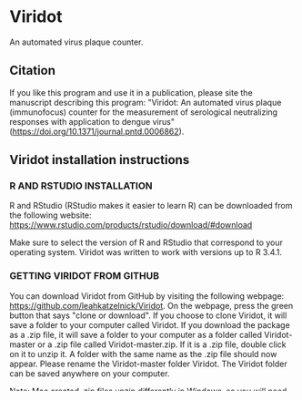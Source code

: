 # Viridot
An automated virus plaque counter.  

## Citation
If you like this program and use it in a publication, please site the manuscript describing this program: "Viridot: An automated virus plaque (immunofocus) counter for the measurement of serological neutralizing responses with application to dengue virus" (https://doi.org/10.1371/journal.pntd.0006862). 

## Viridot installation instructions

###  R AND RSTUDIO INSTALLATION

R and RStudio (RStudio makes it easier to learn R) can be downloaded from the following website: https://www.rstudio.com/products/rstudio/download/#download

Make sure to select the version of R and RStudio that correspond to your operating system.  Viridot was written to work with versions up to R 3.4.1.

### GETTING VIRIDOT FROM GITHUB

You can download Viridot from GitHub by visiting the following webpage: https://github.com/leahkatzelnick/Viridot.  On the webpage, press the green button that says "clone or download". If you choose to clone Viridot, it will save a folder to your computer called Viridot. If you download the package as a .zip file, it will save a folder to your computer as a folder called Viridot-master or a .zip file called Viridot-master.zip.  If it is a .zip file, double click on it to unzip it. A folder with the same name as the .zip file should now appear.  Please rename the Viridot-master folder Viridot.  The Viridot folder can be saved anywhere on your computer.

Note: Mac created .zip files unzip differently in Windows, so you will need to duplicate the final path folder. Mac zipped files unzip into a folder with the folder you want and a _MACOSX folder. Another option is to delete the MACOSX folder and copy everything into the first directory.

###  VIRIDOT MAC INSTALLATION INSTRUCTIONS

Viridot can be installed on a Mac by following these instructions:

Open RStudio and type into the console:

```
install.packages("~/Downloads/Viridot", repos = NULL, type="source")
```

R will ask if you want to install various dependencies for Viridot: make sure you type 'y' to indicate yes.  Also, make sure to replace the "\~/Downloads/" section with wherever you have saved the Viridot package on your computer. For instance, if you have saved Viridot to your Desktop, you tell R to look in the home directory (\~) in the folder (/) called Desktop, and then in the Desktop folder (/), there is a folder called Viridot:

```
install.packages("~/Desktop/Viridot", repos = NULL, type="source")
```

You can also have R write the path for you by dragging in the file to the console, holding it over the space where you want the path written, and when you see a green “+” sign where your cursor is, you can let go of the file. Make sure your path is inside quotation marks.

If 'done Viridot' is printed in your console after running the above command, Viridot installed! Viridot should now be loaded into R and/or RStudio. No need to repeat the install.packages() step next time you open RStudio again to use Viridot—you only need to install the program once.

Each time you open RStudio, you will need to do the following to load and open Viridot:

```
require(Viridot)
launchViridot()
```

To start from the "examples" directory available in Viridot, run the following:

```
require(Viridot)
volumes <- setVolumes(location="examples")
launchViridot()
```

To easily navigate to directories where your plate folders (containing well images for a plate) or data files are stored, you will want to specify a starting directory other than the example directory. To do this, you can change the volumes object, for instance by starting in the Documents folder:

```
require(Viridot)
volumes <- setVolumes(location="~/Documents", name.volumes="my-data")
launchViridot()
```

You can change "my-data" to a name of your choice, so long as you keep the quotation marks around the name. (Make sure they are quotation marks as shown in this document, not smart quotation marks).

You can also tell Viridot to start in your home directory. On a Mac, this can be done by running the following commands:

```
require(Viridot)
volumes <- setVolumes(location="homeDirectoryForMac")
launchViridot()
```

###   VIRIDOT WINDOWS INSTALLATION INSTRUCTIONS

Viridot can be installed in Windows by following these instructions:

Open RStudio, and in the console, run the following command:

```
install.packages("PATH/Viridot", repos = NULL, type="source")
```

Where PATH corresponds to where the unzipped folder is located on your computer. For example, if the Viridot folder is saved in C:/ , copy the following command into the R console:

```
install.packages("C:/Viridot", repos = NULL, type="source")
```

You should now have installed Viridot. To load Viridot in R, open R or RStudio and type:

```
require(Viridot)
```

Because Viridot is automatically configured for Mac, you need to change the object volumes so that Windows knows where your data, images, and analysis files are located.  For example, if you have saved your data for analysis in a drive called C:/, you would type the following into your console:

```
volumes <- setVolumes(location="C:/")
names(volumes) <- "C"
```

You can also run the following to save to C:/ on Windows:

```
volumes <- setVolumes(location="homeDirectoryForWindows")
```

Folders inside a drive work fine, too. For example, if you have a folder within the C drive called Experiments you could write:

```
volumes <- setVolumes(location="C:/Experiments", name.volumes=("C - PLAQUE COUNTER"))
```

The names.volumes selection can be whatever you want it displayed as in R, so instead of “R – PLAQUE COUNTER” it could be called “My data”.

Note: When using the drive itself, you need the slash, “C:/” or “R:/”.  However, when using a folder, you need to leave the last slash off or it won’t work “C:/Folder”, NOT “C:/Folder/”.

You may now launch Viridot by typing this command into the RStudio console:

```
launchViridot()
```

